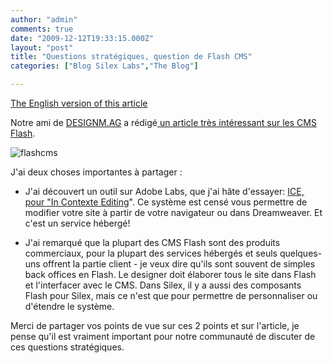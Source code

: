 ```yaml
---
author: "admin"
comments: true
date: "2009-12-12T19:33:15.000Z"
layout: "post"
title: "Questions stratégiques, question de Flash CMS"
categories: ["Blog Silex Labs","The Blog"]

---
```

[The English version of this article](https://www.silexlabs.org/en/2009/12/questions-strategiques-question-de-flash-cms/)



Notre ami de [DESIGNM.AG](http://designm.ag/) a rédigé[ un article très intéressant sur les CMS Flash](http://designm.ag/resources/flash-cms/).


![flashcms](https://www.silexlabs.org/wp-content/uploads/2009/12/flashcms.jpg)



J'ai deux choses importantes à partager :




  * J'ai découvert un outil sur Adobe Labs, que j'ai hâte d'essayer: [ICE, pour "In Contexte Editing](http://labs.adobe.com/technologies/incontextediting/)". Ce système est censé vous permettre de modifier votre site à partir de votre navigateur ou dans Dreamweaver. Et c'est un service hébergé!


  * J'ai remarqué que la plupart des CMS Flash sont des produits commerciaux, pour la plupart des services hébergés et seuls quelques-uns offrent la partie client - je veux dire qu'ils sont souvent de simples back offices en Flash. Le designer doit élaborer tous le site dans Flash et l'interfacer avec le CMS. Dans Silex, il y a aussi des composants Flash pour Silex, mais ce n'est que pour permettre de personnaliser ou d'étendre le système.


Merci de partager vos points de vue sur ces 2 points et sur l'article, je pense qu'il est vraiment important pour notre communauté de discuter de ces questions stratégiques.


